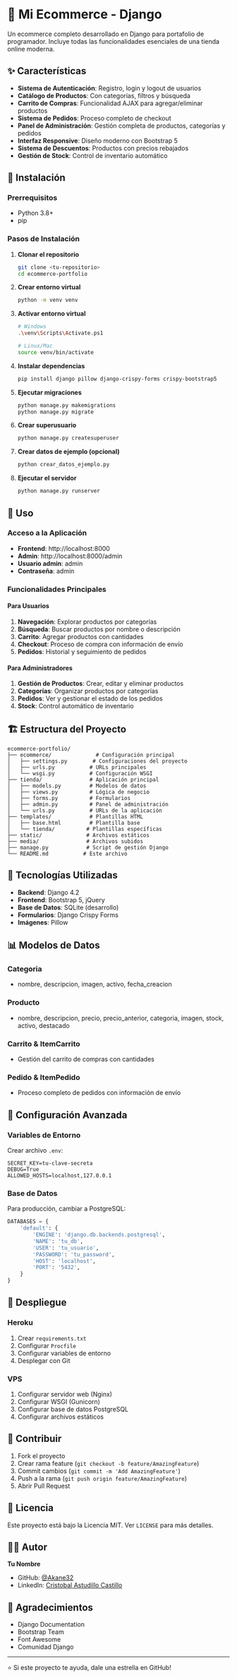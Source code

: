 # 🛒 Mi Ecommerce - Django

Un ecommerce completo desarrollado en Django para portafolio de programador. Incluye todas las funcionalidades esenciales de una tienda online moderna.

## ✨ Características

- **Sistema de Autenticación**: Registro, login y logout de usuarios
- **Catálogo de Productos**: Con categorías, filtros y búsqueda
- **Carrito de Compras**: Funcionalidad AJAX para agregar/eliminar productos
- **Sistema de Pedidos**: Proceso completo de checkout
- **Panel de Administración**: Gestión completa de productos, categorías y pedidos
- **Interfaz Responsive**: Diseño moderno con Bootstrap 5
- **Sistema de Descuentos**: Productos con precios rebajados
- **Gestión de Stock**: Control de inventario automático

## 🚀 Instalación

### Prerrequisitos

- Python 3.8+
- pip

### Pasos de Instalación

1. **Clonar el repositorio**
   ```bash
   git clone <tu-repositorio>
   cd ecommerce-portfolio
   ```

2. **Crear entorno virtual**
   ```bash
   python -m venv venv
   ```

3. **Activar entorno virtual**
   ```bash
   # Windows
   .\venv\Scripts\Activate.ps1
   
   # Linux/Mac
   source venv/bin/activate
   ```

4. **Instalar dependencias**
   ```bash
   pip install django pillow django-crispy-forms crispy-bootstrap5
   ```

5. **Ejecutar migraciones**
   ```bash
   python manage.py makemigrations
   python manage.py migrate
   ```

6. **Crear superusuario**
   ```bash
   python manage.py createsuperuser
   ```

7. **Crear datos de ejemplo (opcional)**
   ```bash
   python crear_datos_ejemplo.py
   ```

8. **Ejecutar el servidor**
   ```bash
   python manage.py runserver
   ```

## 📱 Uso

### Acceso a la Aplicación

- **Frontend**: http://localhost:8000
- **Admin**: http://localhost:8000/admin
- **Usuario admin**: admin
- **Contraseña**: admin

### Funcionalidades Principales

#### Para Usuarios
1. **Navegación**: Explorar productos por categorías
2. **Búsqueda**: Buscar productos por nombre o descripción
3. **Carrito**: Agregar productos con cantidades
4. **Checkout**: Proceso de compra con información de envío
5. **Pedidos**: Historial y seguimiento de pedidos

#### Para Administradores
1. **Gestión de Productos**: Crear, editar y eliminar productos
2. **Categorías**: Organizar productos por categorías
3. **Pedidos**: Ver y gestionar el estado de los pedidos
4. **Stock**: Control automático de inventario

## 🏗️ Estructura del Proyecto

```
ecommerce-portfolio/
├── ecommerce/              # Configuración principal
│   ├── settings.py        # Configuraciones del proyecto
│   ├── urls.py           # URLs principales
│   └── wsgi.py           # Configuración WSGI
├── tienda/               # Aplicación principal
│   ├── models.py         # Modelos de datos
│   ├── views.py          # Lógica de negocio
│   ├── forms.py          # Formularios
│   ├── admin.py          # Panel de administración
│   └── urls.py           # URLs de la aplicación
├── templates/            # Plantillas HTML
│   ├── base.html         # Plantilla base
│   └── tienda/          # Plantillas específicas
├── static/              # Archivos estáticos
├── media/               # Archivos subidos
├── manage.py            # Script de gestión Django
└── README.md           # Este archivo
```

## 🎨 Tecnologías Utilizadas

- **Backend**: Django 4.2
- **Frontend**: Bootstrap 5, jQuery
- **Base de Datos**: SQLite (desarrollo)
- **Formularios**: Django Crispy Forms
- **Imágenes**: Pillow

## 📊 Modelos de Datos

### Categoria
- nombre, descripcion, imagen, activo, fecha_creacion

### Producto
- nombre, descripcion, precio, precio_anterior, categoria, imagen, stock, activo, destacado

### Carrito & ItemCarrito
- Gestión del carrito de compras con cantidades

### Pedido & ItemPedido
- Proceso completo de pedidos con información de envío

## 🔧 Configuración Avanzada

### Variables de Entorno
Crear archivo `.env`:
```
SECRET_KEY=tu-clave-secreta
DEBUG=True
ALLOWED_HOSTS=localhost,127.0.0.1
```

### Base de Datos
Para producción, cambiar a PostgreSQL:
```python
DATABASES = {
    'default': {
        'ENGINE': 'django.db.backends.postgresql',
        'NAME': 'tu_db',
        'USER': 'tu_usuario',
        'PASSWORD': 'tu_password',
        'HOST': 'localhost',
        'PORT': '5432',
    }
}
```

## 🚀 Despliegue

### Heroku
1. Crear `requirements.txt`
2. Configurar `Procfile`
3. Configurar variables de entorno
4. Desplegar con Git

### VPS
1. Configurar servidor web (Nginx)
2. Configurar WSGI (Gunicorn)
3. Configurar base de datos PostgreSQL
4. Configurar archivos estáticos

## 🤝 Contribuir

1. Fork el proyecto
2. Crear rama feature (`git checkout -b feature/AmazingFeature`)
3. Commit cambios (`git commit -m 'Add AmazingFeature'`)
4. Push a la rama (`git push origin feature/AmazingFeature`)
5. Abrir Pull Request

## 📝 Licencia

Este proyecto está bajo la Licencia MIT. Ver `LICENSE` para más detalles.

## 👨‍💻 Autor

**Tu Nombre**
- GitHub: [@Akane32](https://github.com/Akane32)
- LinkedIn: [Cristobal Astudillo Castillo](https://www.linkedin.com/in/cristobal-astudillo-castillo-69579a275/)

## 🙏 Agradecimientos

- Django Documentation
- Bootstrap Team
- Font Awesome
- Comunidad Django

---

⭐ Si este proyecto te ayuda, dale una estrella en GitHub! 